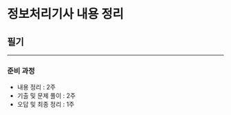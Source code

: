 # 정보처리기사 내용 정리

## 필기
------------------

### 준비 과정
 - 내용 정리 : 2주
 - 기출 및 문제 풀이 : 2주
 - 오답 및 최종 정리 : 1주
 
